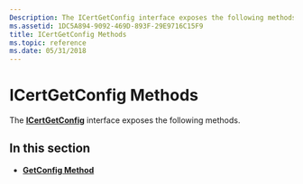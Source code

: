 ```yaml
---
Description: The ICertGetConfig interface exposes the following methods.
ms.assetid: 1DC5A894-9092-469D-893F-29E9716C15F9
title: ICertGetConfig Methods
ms.topic: reference
ms.date: 05/31/2018
---
```


# ICertGetConfig Methods

The [**ICertGetConfig**](/windows/desktop/api/Certcli/nn-certcli-icertgetconfig) interface exposes the following methods.

## In this section

-   [**GetConfig Method**](/windows/desktop/api/Certcli/nf-certcli-icertgetconfig-getconfig)

 

 




